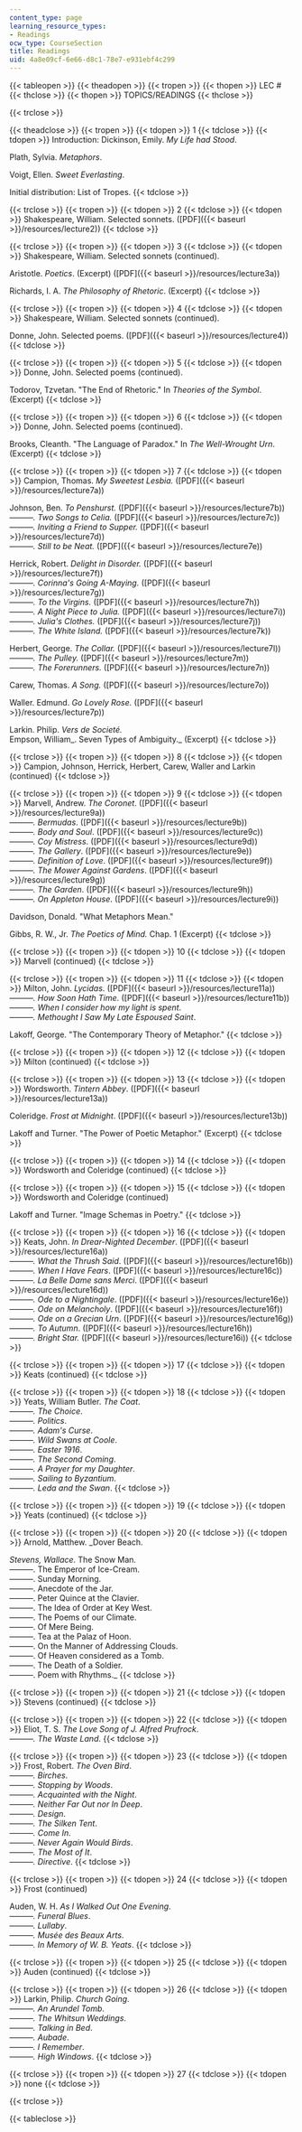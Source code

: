 ```yaml
---
content_type: page
learning_resource_types:
- Readings
ocw_type: CourseSection
title: Readings
uid: 4a8e09cf-6e66-d8c1-78e7-e931ebf4c299
---
```


{{< tableopen >}}
{{< theadopen >}}
{{< tropen >}}
{{< thopen >}}
LEC #
{{< thclose >}}
{{< thopen >}}
TOPICS/READINGS
{{< thclose >}}

{{< trclose >}}

{{< theadclose >}}
{{< tropen >}}
{{< tdopen >}}
1
{{< tdclose >}}
{{< tdopen >}}
Introduction: Dickinson, Emily. _My Life had Stood_.  
  
Plath, Sylvia. _Metaphors_.  
  
Voigt, Ellen. _Sweet Everlasting_.  
  
Initial distribution: List of Tropes.
{{< tdclose >}}

{{< trclose >}}
{{< tropen >}}
{{< tdopen >}}
2
{{< tdclose >}}
{{< tdopen >}}
Shakespeare, William. Selected sonnets. ([PDF]({{< baseurl >}}/resources/lecture2))
{{< tdclose >}}

{{< trclose >}}
{{< tropen >}}
{{< tdopen >}}
3
{{< tdclose >}}
{{< tdopen >}}
Shakespeare, William. Selected sonnets (continued).  
  
Aristotle. _Poetics_. (Excerpt) ([PDF]({{< baseurl >}}/resources/lecture3a))  
  
Richards, I. A. _The Philosophy of Rhetoric_. (Excerpt)
{{< tdclose >}}

{{< trclose >}}
{{< tropen >}}
{{< tdopen >}}
4
{{< tdclose >}}
{{< tdopen >}}
Shakespeare, William. Selected sonnets (continued).  
  
Donne, John. Selected poems. ([PDF]({{< baseurl >}}/resources/lecture4))
{{< tdclose >}}

{{< trclose >}}
{{< tropen >}}
{{< tdopen >}}
5
{{< tdclose >}}
{{< tdopen >}}
Donne, John. Selected poems (continued).  
  
Todorov, Tzvetan. "The End of Rhetoric." In _Theories of the Symbol_. (Excerpt)
{{< tdclose >}}

{{< trclose >}}
{{< tropen >}}
{{< tdopen >}}
6
{{< tdclose >}}
{{< tdopen >}}
Donne, John. Selected poems (continued).  
  
Brooks, Cleanth. "The Language of Paradox." In _The Well-Wrought Urn_. (Excerpt)
{{< tdclose >}}

{{< trclose >}}
{{< tropen >}}
{{< tdopen >}}
7
{{< tdclose >}}
{{< tdopen >}}
Campion, Thomas. _My Sweetest Lesbia._ ([PDF]({{< baseurl >}}/resources/lecture7a))  
  
Johnson, Ben. _To Penshurst._ ([PDF]({{< baseurl >}}/resources/lecture7b))  
_———._ _Two Songs to Celia._ ([PDF]({{< baseurl >}}/resources/lecture7c))  
_———. Inviting a Friend to Supper._ ([PDF]({{< baseurl >}}/resources/lecture7d))  
_———. Still to be Neat._ ([PDF]({{< baseurl >}}/resources/lecture7e))  
  
Herrick, Robert. _Delight in Disorder._ ([PDF]({{< baseurl >}}/resources/lecture7f))  
_———. Corinna's Going A-Maying._ ([PDF]({{< baseurl >}}/resources/lecture7g))  
_———. To the Virgins._ ([PDF]({{< baseurl >}}/resources/lecture7h))  
_———. A Night Piece to Julia._ ([PDF]({{< baseurl >}}/resources/lecture7i))  
_———. Julia's Clothes._ ([PDF]({{< baseurl >}}/resources/lecture7j))  
_———. The White Island._ ([PDF]({{< baseurl >}}/resources/lecture7k))  
  
Herbert, George. _The Collar._ ([PDF]({{< baseurl >}}/resources/lecture7l))  
_———. The Pulley._ ([PDF]({{< baseurl >}}/resources/lecture7m))  
_———. The Forerunners._ ([PDF]({{< baseurl >}}/resources/lecture7n))  
  
Carew, Thomas. _A Song._ ([PDF]({{< baseurl >}}/resources/lecture7o))  
  
Waller. Edmund. _Go Lovely Rose._ ([PDF]({{< baseurl >}}/resources/lecture7p))  
  
Larkin. Philip. _Vers de Societé._  
Empson, William_. Seven Types of Ambiguity._ (Excerpt)
{{< tdclose >}}

{{< trclose >}}
{{< tropen >}}
{{< tdopen >}}
8
{{< tdclose >}}
{{< tdopen >}}
Campion, Johnson, Herrick, Herbert, Carew, Waller and Larkin (continued)
{{< tdclose >}}

{{< trclose >}}
{{< tropen >}}
{{< tdopen >}}
9
{{< tdclose >}}
{{< tdopen >}}
Marvell, Andrew. _The Coronet_. ([PDF]({{< baseurl >}}/resources/lecture9a))  
_———._ _Bermudas_. ([PDF]({{< baseurl >}}/resources/lecture9b))  
_———._ _Body and Soul_. ([PDF]({{< baseurl >}}/resources/lecture9c))  
_———._ _Coy Mistress_. ([PDF]({{< baseurl >}}/resources/lecture9d))  
_———._ _The Gallery_. ([PDF]({{< baseurl >}}/resources/lecture9e))  
_———._ _Definition of Love_. ([PDF]({{< baseurl >}}/resources/lecture9f))  
_———. The Mower Against Gardens_. ([PDF]({{< baseurl >}}/resources/lecture9g))  
_———. The Garden_. ([PDF]({{< baseurl >}}/resources/lecture9h))  
_———. On Appleton House_. ([PDF]({{< baseurl >}}/resources/lecture9i))  
  
Davidson, Donald. "What Metaphors Mean."  
  
Gibbs, R. W., Jr. _The Poetics of Mind._ Chap. 1 (Excerpt)
{{< tdclose >}}

{{< trclose >}}
{{< tropen >}}
{{< tdopen >}}
10
{{< tdclose >}}
{{< tdopen >}}
Marvell (continued)
{{< tdclose >}}

{{< trclose >}}
{{< tropen >}}
{{< tdopen >}}
11
{{< tdclose >}}
{{< tdopen >}}
Milton, John. _Lycidas_. ([PDF]({{< baseurl >}}/resources/lecture11a))  
_———. How Soon Hath Time_. ([PDF]({{< baseurl >}}/resources/lecture11b))  
_———. When I consider how my light is spent_.  
_———. Methought I Saw My Late Espoused Saint_.  
  
Lakoff, George. "The Contemporary Theory of Metaphor."
{{< tdclose >}}

{{< trclose >}}
{{< tropen >}}
{{< tdopen >}}
12
{{< tdclose >}}
{{< tdopen >}}
Milton (continued)
{{< tdclose >}}

{{< trclose >}}
{{< tropen >}}
{{< tdopen >}}
13
{{< tdclose >}}
{{< tdopen >}}
Wordsworth. _Tintern Abbey_. ([PDF]({{< baseurl >}}/resources/lecture13a))  
  
Coleridge. _Frost at Midnight_. ([PDF]({{< baseurl >}}/resources/lecture13b))  
  
Lakoff and Turner. "The Power of Poetic Metaphor." (Excerpt)
{{< tdclose >}}

{{< trclose >}}
{{< tropen >}}
{{< tdopen >}}
14
{{< tdclose >}}
{{< tdopen >}}
Wordsworth and Coleridge (continued)
{{< tdclose >}}

{{< trclose >}}
{{< tropen >}}
{{< tdopen >}}
15
{{< tdclose >}}
{{< tdopen >}}
Wordsworth and Coleridge (continued)  
  
Lakoff and Turner. "Image Schemas in Poetry."
{{< tdclose >}}

{{< trclose >}}
{{< tropen >}}
{{< tdopen >}}
16
{{< tdclose >}}
{{< tdopen >}}
Keats, John. _In Drear-Nighted December_. ([PDF]({{< baseurl >}}/resources/lecture16a))  
_———. What the Thrush Said_. ([PDF]({{< baseurl >}}/resources/lecture16b))  
_———. When I Have Fears_. ([PDF]({{< baseurl >}}/resources/lecture16c))  
_———. La Belle Dame sans Merci_. ([PDF]({{< baseurl >}}/resources/lecture16d))  
_———. Ode to a Nightingale_. ([PDF]({{< baseurl >}}/resources/lecture16e))  
_———. Ode on Melancholy_. ([PDF]({{< baseurl >}}/resources/lecture16f))  
_———. Ode on a Grecian Urn_. ([PDF]({{< baseurl >}}/resources/lecture16g))  
_———. To Autumn_. ([PDF]({{< baseurl >}}/resources/lecture16h))  
_———. Bright Star._ ([PDF]({{< baseurl >}}/resources/lecture16i))
{{< tdclose >}}

{{< trclose >}}
{{< tropen >}}
{{< tdopen >}}
17
{{< tdclose >}}
{{< tdopen >}}
Keats (continued)
{{< tdclose >}}

{{< trclose >}}
{{< tropen >}}
{{< tdopen >}}
18
{{< tdclose >}}
{{< tdopen >}}
Yeats, William Butler. _The Coat_.  
_———. The Choice_.  
_———. Politics_.  
_———. Adam's Curse_.  
_———. Wild Swans at Coole_.  
_———. Easter 1916_.  
_———._ _The Second Coming_.  
_———. A Prayer for my Daughter_.  
_———. Sailing to Byzantium_.  
_———. Leda and the Swan_.
{{< tdclose >}}

{{< trclose >}}
{{< tropen >}}
{{< tdopen >}}
19
{{< tdclose >}}
{{< tdopen >}}
Yeats (continued)
{{< tdclose >}}

{{< trclose >}}
{{< tropen >}}
{{< tdopen >}}
20
{{< tdclose >}}
{{< tdopen >}}
Arnold, Matthew. _Dover Beach.  
  
_Stevens, Wallace_. The Snow Man.  
———. The Emperor of Ice-Cream.  
———. Sunday Morning.  
———. Anecdote of the Jar.  
———. Peter Quince at the Clavier.  
———. The Idea of Order at Key West.  
———. The Poems of our Climate.  
———. Of Mere Being.  
———. Tea at the Palaz of Hoon.  
———. On the Manner of Addressing Clouds.  
———. Of Heaven considered as a Tomb.  
———. The Death of a Soldier.  
———. Poem with Rhythms._
{{< tdclose >}}

{{< trclose >}}
{{< tropen >}}
{{< tdopen >}}
21
{{< tdclose >}}
{{< tdopen >}}
Stevens (continued)
{{< tdclose >}}

{{< trclose >}}
{{< tropen >}}
{{< tdopen >}}
22
{{< tdclose >}}
{{< tdopen >}}
Eliot, T. S. _The Love Song of J. Alfred Prufrock_.  
_———._ _The Waste Land_.
{{< tdclose >}}

{{< trclose >}}
{{< tropen >}}
{{< tdopen >}}
23
{{< tdclose >}}
{{< tdopen >}}
Frost, Robert. _The Oven Bird_.  
_———. Birches_.  
_———. Stopping by Woods_.  
_———. Acquainted with the Night_.  
_———. Neither Far Out nor In Deep_.  
_———. Design_.  
_———. The Silken Tent_.  
_———. Come In_.  
_———. Never Again Would Birds_.  
_———. The Most of It_.  
_———. Directive_.
{{< tdclose >}}

{{< trclose >}}
{{< tropen >}}
{{< tdopen >}}
24
{{< tdclose >}}
{{< tdopen >}}
Frost (continued)  
  
Auden, W. H. _As I Walked Out One Evening_.  
_———. Funeral Blues_.  
_———. Lullaby_.  
_———. Musée des Beaux Arts_.  
_———. In Memory of W. B. Yeats_.
{{< tdclose >}}

{{< trclose >}}
{{< tropen >}}
{{< tdopen >}}
25
{{< tdclose >}}
{{< tdopen >}}
Auden (continued)
{{< tdclose >}}

{{< trclose >}}
{{< tropen >}}
{{< tdopen >}}
26
{{< tdclose >}}
{{< tdopen >}}
Larkin, Philip. _Church Going_.  
_———. An Arundel Tomb_.  
_———. The Whitsun Weddings_.  
_———. Talking in Bed_.  
_———. Aubade_.  
_———. I Remember_.  
_———. High Windows_.
{{< tdclose >}}

{{< trclose >}}
{{< tropen >}}
{{< tdopen >}}
27
{{< tdclose >}}
{{< tdopen >}}
none
{{< tdclose >}}

{{< trclose >}}

{{< tableclose >}}